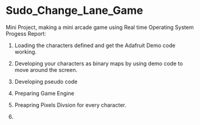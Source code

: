 # Sudo_Change_Lane_Game
Mini Project, making a mini arcade game using Real time Operating System
Progess Report:

1. Loading the characters defined and get the Adafruit Demo code working.
2. Developing your characters as binary maps by using demo code to move around the screen.
3. Developing pseudo code
4. Preparing Game Engine
5. Preapring Pixels Divsion for every character.

6. 
